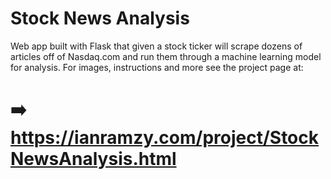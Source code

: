 # Stock News Analysis
Web app built with Flask that given a stock ticker will scrape dozens of articles off of Nasdaq.com and run them through a machine learning model for analysis.
For images, instructions and more see the project page at:
# ➡️ https://ianramzy.com/project/StockNewsAnalysis.html
